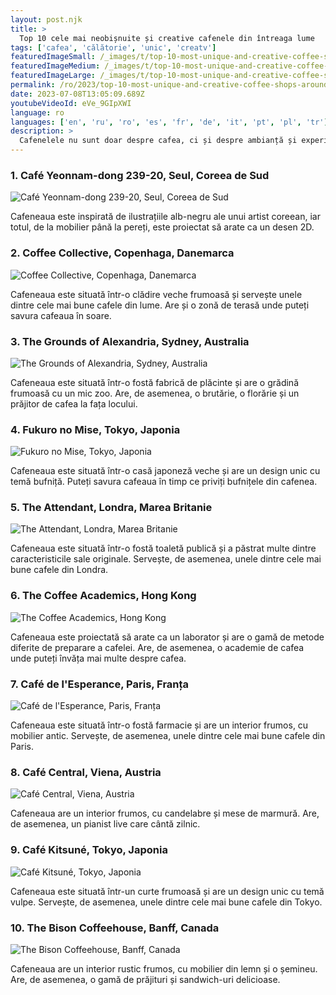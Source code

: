 ```yaml
---
layout: post.njk
title: >
  Top 10 cele mai neobișnuite și creative cafenele din întreaga lume
tags: ['cafea', 'călătorie', 'unic', 'creatv']
featuredImageSmall: /_images/t/top-10-most-unique-and-creative-coffee-shops-around-the-world-cover-ro-small.webp
featuredImageMedium: /_images/t/top-10-most-unique-and-creative-coffee-shops-around-the-world-cover-ro-medium.webp
featuredImageLarge: /_images/t/top-10-most-unique-and-creative-coffee-shops-around-the-world-cover-ro-large.webp
permalink: /ro/2023/top-10-most-unique-and-creative-coffee-shops-around-the-world.html
date: 2023-07-08T13:05:09.689Z
youtubeVideoId: eVe_9GIpXWI
language: ro
languages: ['en', 'ru', 'ro', 'es', 'fr', 'de', 'it', 'pt', 'pl', 'tr']
description: >
  Cafenelele nu sunt doar despre cafea, ci și despre ambianță și experiență. Iată câteva dintre cele mai unice și creative cafenele din lume, care trebuie vizitate de toți iubitorii de cafea.
---
```


### 1. Café Yeonnam-dong 239-20, Seul, Coreea de Sud

![Café Yeonnam-dong 239-20, Seul, Coreea de Sud](/_images/9/96fa03beae9a16e425426ea40d839775-medium.webp)

Cafeneaua este inspirată de ilustrațiile alb-negru ale unui artist coreean, iar totul, de la mobilier până la pereți, este proiectat să arate ca un desen 2D.

### 2. Coffee Collective, Copenhaga, Danemarca

![Coffee Collective, Copenhaga, Danemarca](/_images/4/4a85f62568339c7370ac280ccd7f6caf-medium.webp)

Cafeneaua este situată într-o clădire veche frumoasă și servește unele dintre cele mai bune cafele din lume. Are și o zonă de terasă unde puteți savura cafeaua în soare.

### 3. The Grounds of Alexandria, Sydney, Australia

![The Grounds of Alexandria, Sydney, Australia](/_images/3/326aa8fd3825bf49b19a3751ede30304-medium.webp)

Cafeneaua este situată într-o fostă fabrică de plăcinte și are o grădină frumoasă cu un mic zoo. Are, de asemenea, o brutărie, o florărie și un prăjitor de cafea la fața locului.

### 4. Fukuro no Mise, Tokyo, Japonia

![Fukuro no Mise, Tokyo, Japonia](/_images/1/1e453fe12da834da5d2133fca7388fcf-medium.webp)

Cafeneaua este situată într-o casă japoneză veche și are un design unic cu temă bufniță. Puteți savura cafeaua în timp ce priviți bufnițele din cafenea.

### 5. The Attendant, Londra, Marea Britanie

![The Attendant, Londra, Marea Britanie](/_images/0/03f66f06f1b6db00ded7ccff07088978-medium.webp)

Cafeneaua este situată într-o fostă toaletă publică și a păstrat multe dintre caracteristicile sale originale. Servește, de asemenea, unele dintre cele mai bune cafele din Londra.

### 6. The Coffee Academics, Hong Kong

![The Coffee Academics, Hong Kong](/_images/6/69bcf57272bf7dda7bda2a9c00bd80e8-medium.webp)

Cafeneaua este proiectată să arate ca un laborator și are o gamă de metode diferite de preparare a cafelei. Are, de asemenea, o academie de cafea unde puteți învăța mai multe despre cafea.

### 7. Café de l'Esperance, Paris, Franța

![Café de l'Esperance, Paris, Franța](/_images/8/83985541ca9626a3778e1a19cdd24857-medium.webp)

Cafeneaua este situată într-o fostă farmacie și are un interior frumos, cu mobilier antic. Servește, de asemenea, unele dintre cele mai bune cafele din Paris.

### 8. Café Central, Viena, Austria

![Café Central, Viena, Austria](/_images/d/d0af16a6510eb3c6ad8db9471404752c-medium.webp)

Cafeneaua are un interior frumos, cu candelabre și mese de marmură. Are, de asemenea, un pianist live care cântă zilnic.

### 9. Café Kitsuné, Tokyo, Japonia

![Café Kitsuné, Tokyo, Japonia](/_images/c/c67cd8c613aeb8e4d642241c45ca4f94-medium.webp)

Cafeneaua este situată într-un curte frumoasă și are un design unic cu temă vulpe. Servește, de asemenea, unele dintre cele mai bune cafele din Tokyo.

### 10. The Bison Coffeehouse, Banff, Canada

![The Bison Coffeehouse, Banff, Canada](/_images/6/634de0ec58aaf48bdba96545026937b9-medium.webp)

Cafeneaua are un interior rustic frumos, cu mobilier din lemn și o șemineu. Are, de asemenea, o gamă de prăjituri și sandwich-uri delicioase.

